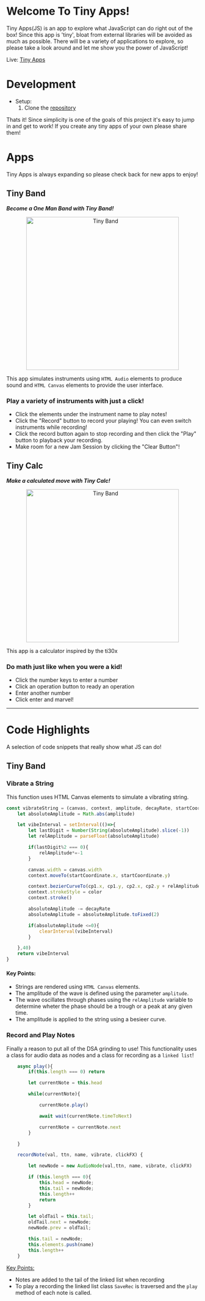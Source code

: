 
# Welcome To Tiny Apps!

Tiny Apps(JS) is an app to explore what JavaScript can do right out of the box! Since this app is 'tiny', bloat from external libraries will be avoided as much as possible. There will be a variety of applications to explore, so please take a look around and let me show you the power of JavaScript!

Live: [Tiny Apps](https://camchandler98.github.io/tiny-js/)

# Development



* Setup:
    1. Clone the [repository](https://github.com/CamChandler98/tiny-js)

Thats it! Since simplicity is one of the goals of this project it's easy to jump in and get to work! If you create any tiny apps of your own please share them!

# Apps

  Tiny Apps is always expanding so please check back for new apps to enjoy!

## **Tiny Band**
***Become a One Man Band with Tiny Band!***
<p align = "center">
<img alt="Tiny Band" src="https://github.com/CamChandler98/tiny-assets/blob/main/tiny_band_screen_cap.png" width="400" height="400">
</p>

This app simulates instruments using ````HTML Audio```` elements to produce sound and ````HTML Canvas```` elements to provide the user interface.

### Play a variety of instruments with just a click!

* Click the elements under the instrument name to play notes!
* Click the "Record" button to record your playing! You can even switch instruments while recording!
* Click the record button again to stop recording and then click the "Play" button to playback your recording.
* Make room for a new Jam Session by clicking the "Clear Button"!

## **Tiny Calc**
***Make a calculated move with Tiny Calc!***
<p align = "center">
<img alt="Tiny Band" src="https://github.com/CamChandler98/tiny-assets/blob/main/tiny_calc_screen_cap.png" width="400" height="400">
</p>

This app is a calculator inspired by the ti30x

### Do math just like when you were a kid!

* Click the number keys to enter a number
* Click an operation button to ready an operation
* Enter another number
* Click enter and marvel!

***

# Code Highlights
A selection of code snippets that really show what JS can do!

##  Tiny Band

### Vibrate a String

This function uses HTML Canvas elements to simulate a vibrating string.



````javascript
const vibrateString = (canvas, context, amplitude, decayRate, startCoordinate, end, cp1, cp2, color )=> {
    let absoluteAmplitude = Math.abs(amplitude)

    let vibeInterval = setInterval(()=>{
        let lastDigit = Number(String(absoluteAmplitude).slice(-1))
        let relAmplitude = parseFloat(absoluteAmplitude)

        if(lastDigit%2 === 0){
            relAmplitude*=-1
        }

        canvas.width = canvas.width
        context.moveTo(startCoordinate.x, startCoordinate.y)

        context.bezierCurveTo(cp1.x, cp1.y, cp2.x, cp2.y + relAmplitude, end.x, end.y)
        context.strokeStyle = color
        context.stroke()

        absoluteAmplitude -= decayRate
        absoluteAmplitude = absoluteAmplitude.toFixed(2)

        if(absoluteAmplitude <=0){
            clearInterval(vibeInterval)
        }

    },40)
    return vibeInterval
}
````



#### Key Points:

* Strings are rendered using ````HTML Canvas```` elements.
* The amplitude of the wave is defined using the parameter ````amplitude````.
* The wave oscillates through phases using the ````relAmplitude```` variable to determine wheter the phase should be a trough or a peak at any given time.
* The amplitude is applied to the string using a besieer curve.

### Record and Play Notes

Finally a reason to put all of the DSA grinding to use! This functionality uses a class for audio data as nodes and a class for recording as a ````linked list````!


````javascript
    async play(){
        if(this.length === 0) return

        let currentNote = this.head

        while(currentNote){

            currentNote.play()

            await wait(currentNote.timeToNext)

            currentNote = currentNote.next
        }

    }
````


````javascript
    recordNote(val, ttn, name, vibrate, clickFX) {

        let newNode = new AudioNode(val,ttn, name, vibrate, clickFX)

        if (this.length === 0){
            this.head = newNode;
            this.tail = newNode;
            this.length++
            return
        }

        let oldTail = this.tail;
        oldTail.next = newNode;
        newNode.prev = oldTail;

        this.tail = newNode;
        this.elements.push(name)
        this.length++
    }

````


<u> Key Points: </u>

* Notes are added to the tail of the linked list when recording
* To play a recording the linked list class ````SaveRec```` is traversed and the ````play```` method of each note is called.
